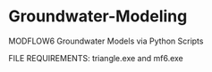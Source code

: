 # Groundwater-Modeling
MODFLOW6 Groundwater Models via Python Scripts


FILE REQUIREMENTS: triangle.exe and mf6.exe 
